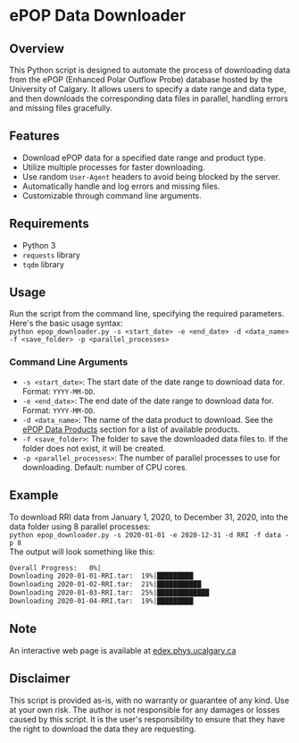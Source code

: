 # ePOP Data Downloader

## Overview
This Python script is designed to automate the process of downloading data from the ePOP (Enhanced Polar Outflow Probe) database hosted by the University of Calgary. It allows users to specify a date range and data type, and then downloads the corresponding data files in parallel, handling errors and missing files gracefully.

## Features
- Download ePOP data for a specified date range and product type.
- Utilize multiple processes for faster downloading.
- Use random `User-Agent` headers to avoid being blocked by the server.
- Automatically handle and log errors and missing files.
- Customizable through command line arguments.

## Requirements
- Python 3
- `requests` library
- `tqdm` library

## Usage
Run the script from the command line, specifying the required parameters. Here's the basic usage syntax:  
`python epop_downloader.py -s <start_date> -e <end_date> -d <data_name> -f <save_folder> -p <parallel_processes>`  

### Command Line Arguments
* `-s <start_date>`: The start date of the date range to download data for. Format: `YYYY-MM-DD`.
* `-e <end_date>`: The end date of the date range to download data for. Format: `YYYY-MM-DD`.
* `-d <data_name>`: The name of the data product to download. See the [ePOP Data Products](https://epop-data.phys.ucalgary.ca/) section for a list of available products.
* `-f <save_folder>`: The folder to save the downloaded data files to. If the folder does not exist, it will be created.
* `-p <parallel_processes>`: The number of parallel processes to use for downloading. Default: number of CPU cores.

## Example
To download RRI data from January 1, 2020, to December 31, 2020, into the data folder using 8 parallel processes:  
`python epop_downloader.py -s 2020-01-01 -e 2020-12-31 -d RRI -f data -p 8`  
The output will look something like this:  
```txt
Overall Progress:   0%|                                                                          | 0/366 [00:00<?, ?file/s
Downloading 2020-01-01-RRI.tar:  19%|█████████                                          | 248/0.00k [00:43<02:11, 7.79MB/s]
Downloading 2020-01-02-RRI.tar:  21%|███████████                                          | 183/869 [00:43<01:54, 6.00MB/s]
Downloading 2020-01-03-RRI.tar:  25%|█████████████                                        | 224/903 [00:42<01:27, 7.78MB/s]
Downloading 2020-01-04-RRI.tar:  19%|█████████                                            | 185/997 [00:42<02:21, 5.75MB/s]
```

## Note
An interactive web page is available at [edex.phys.ucalgary.ca](https://edex.phys.ucalgary.ca/)

## Disclaimer
This script is provided as-is, with no warranty or guarantee of any kind. Use at your own risk. The author is not responsible for any damages or losses caused by this script.
It is the user's responsibility to ensure that they have the right to download the data they are requesting.
